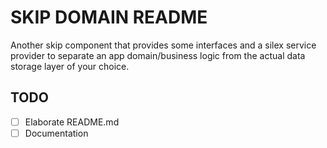 SKIP DOMAIN README
==================


Another skip component that provides some interfaces and a silex service provider to separate an app domain/business logic from the actual data storage layer of your choice.


TODO
----

- [ ] Elaborate README.md
- [ ] Documentation
